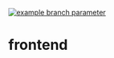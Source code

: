 [![example branch parameter](https://github.com/CPTR450-Diplomacy/frontend/actions/workflows/unit_test.yaml/badge.svg?branch=main)](https://github.com/CPTR450-Diplomacy/frontend/actions?query=workflow%3A"Unit+Test"+branch%3Amain)
# frontend
